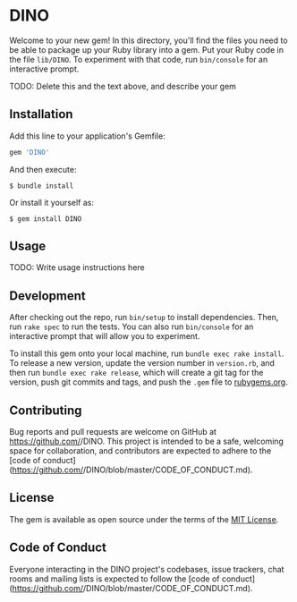 # DINO

Welcome to your new gem! In this directory, you'll find the files you need to be able to package up your Ruby library into a gem. Put your Ruby code in the file `lib/DINO`. To experiment with that code, run `bin/console` for an interactive prompt.

TODO: Delete this and the text above, and describe your gem

## Installation

Add this line to your application's Gemfile:

```ruby
gem 'DINO'
```

And then execute:

    $ bundle install

Or install it yourself as:

    $ gem install DINO

## Usage

TODO: Write usage instructions here

## Development

After checking out the repo, run `bin/setup` to install dependencies. Then, run `rake spec` to run the tests. You can also run `bin/console` for an interactive prompt that will allow you to experiment.

To install this gem onto your local machine, run `bundle exec rake install`. To release a new version, update the version number in `version.rb`, and then run `bundle exec rake release`, which will create a git tag for the version, push git commits and tags, and push the `.gem` file to [rubygems.org](https://rubygems.org).

## Contributing

Bug reports and pull requests are welcome on GitHub at https://github.com/<github username>/DINO. This project is intended to be a safe, welcoming space for collaboration, and contributors are expected to adhere to the [code of conduct](https://github.com/<github username>/DINO/blob/master/CODE_OF_CONDUCT.md).


## License

The gem is available as open source under the terms of the [MIT License](https://opensource.org/licenses/MIT).

## Code of Conduct

Everyone interacting in the DINO project's codebases, issue trackers, chat rooms and mailing lists is expected to follow the [code of conduct](https://github.com/<github username>/DINO/blob/master/CODE_OF_CONDUCT.md).
